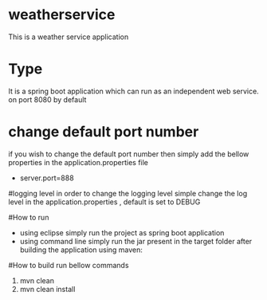# weatherservice
This is a weather service application

# Type 
It is a spring boot application which can run as an independent web service. on port 8080 by default

# change default port number 
if you wish to change the default port number then simply add the bellow properties in the application.properties file
* server.port=888

#logging level
in order to change the logging level simple change the log level in the application.properties , default is set to DEBUG

#How to run 
* using eclipse simply run the project as spring boot application
* using command line simply run the jar present in the target folder after building the application using maven:



#How to build
run bellow commands
1) mvn clean 
2) mvn clean install

